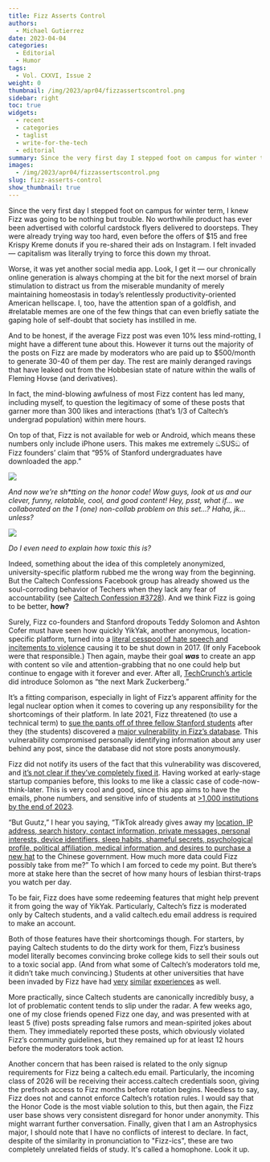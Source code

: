 ```yaml
---
title: Fizz Asserts Control
authors:
  - Michael Gutierrez
date: 2023-04-04
categories:
  - Editorial
  - Humor
tags:
  - Vol. CXXVI, Issue 2
weight: 0
thumbnail: /img/2023/apr04/fizzassertscontrol.png
sidebar: right
toc: true
widgets:
  - recent
  - categories
  - taglist
  - write-for-the-tech
  - editorial
summary: Since the very first day I stepped foot on campus for winter term, I knew Fizz was going to be nothing but trouble. No worthwhile product has ever been advertised with colorful cardstock flyers delivered to doorsteps.
images:
  - /img/2023/apr04/fizzassertscontrol.png
slug: fizz-asserts-control
show_thumbnail: true
---
```


Since the very first day I stepped foot on campus for winter term, I knew Fizz was going to be nothing but trouble. No worthwhile product has ever been advertised with colorful cardstock flyers delivered to doorsteps. They were already trying way too hard, even before the offers of $15 and free Krispy Kreme donuts if you re-shared their ads on Instagram. I felt invaded — capitalism was literally trying to force this down my throat.

Worse, it was yet another social media app. Look, I get it — our chronically online generation is always chomping at the bit for the next morsel of brain stimulation to distract us from the miserable mundanity of merely maintaining homeostasis in today’s relentlessly productivity-oriented American hellscape. I, too, have the attention span of a goldfish, and #relatable memes are one of the few things that can even briefly satiate the gaping hole of self-doubt that society has instilled in me.

And to be honest, if the average Fizz post was even 10% less mind-rotting, I might have a different tune about this. However it turns out the majority of the posts on Fizz are made by moderators who are paid up to $500/month to generate 30-40 of them per day. The rest are mainly deranged ravings that have leaked out from the Hobbesian state of nature within the walls of Fleming Hovse (and derivatives). 

In fact, the mind-blowing awfulness of most Fizz content has led many, including myself, to question the legitimacy of some of these posts that garner more than 300 likes and interactions (that’s 1/3 of Caltech’s undergrad population) within mere hours. 

On top of that, Fizz is not available for web or Android, which means these numbers only include iPhone users. This makes me extremely ඞSUSඞ of Fizz founders’ claim that “95% of Stanford undergraduates have downloaded the app.”

![](/img/2023/apr04/fizz_1.png)

_And now we’re sh*tting on the honor code! Wow guys, look at us and our clever, funny, relatable, cool, and good content! Hey, psst, what if… we collaborated on the 1 (one) non-collab problem on this set…? Haha, jk… unless?_

![](/img/2023/apr04/fizz_2.png)

_Do I even need to explain how toxic this is?_

Indeed, something about the idea of this completely anonymized, university-specific platform rubbed me the wrong way from the beginning. But the Caltech Confessions Facebook group has already showed us the soul-corroding behavior of Techers when they lack any fear of accountability (see [Caltech Confession #3728](https://www.facebook.com/caltechconfessions/posts/pfbid0UrLoRAuSGkP5sq1sZ6jG9Nz7XtszAXNmvfcuA7ki5JpDJ2vD2fTmoYpzMaburB24l)). And we think Fizz is going to be better, ****how?**** 

Surely, Fizz co-founders and Stanford dropouts Teddy Solomon and Ashton Cofer must have seen how quickly YikYak, another anonymous, location-specific platform, turned into a [literal cesspool of hate speech and incitements to violence](https://www.insidehook.com/article/internet/yikyak-returns-plan-moderate-cyberbullying) causing it to be shut down in 2017. (If only Facebook were that responsible.) Then again, maybe their goal ***was*** to create an app with content so vile and attention-grabbing that no one could help but continue to engage with it forever and ever. After all, [TechCrunch’s article](https://techcrunch.com/2022/10/04/fizz-app-college-stanford-social/) did introduce Solomon as “the next Mark Zuckerberg.” 

It’s a fitting comparison, especially in light of Fizz’s apparent affinity for the legal nuclear option when it comes to covering up any responsibility for the shortcomings of their platform. In late 2021, Fizz threatened (to use a technical term) to [sue the pants off of three fellow Stanford students](https://stanforddaily.com/wp-content/uploads/2022/11/Buzz_Letter_Vulnerability_Disclosure_Redacted.pdf) after they (the students) discovered a [major vulnerability in Fizz’s database](https://saligrama.io/blog/post/firebase-insecure-by-default). This vulnerability compromised personally identifying information about any user behind any post, since the database did not store posts anonymously.

Fizz did not notify its users of the fact that this vulnerability was discovered, and [it’s not clear if they’ve completely fixed it](https://stanforddaily.com/2022/11/01/opinion-fizz-previously-compromised-its-users-privacy-it-may-do-so-again/). Having worked at early-stage startup companies before, this looks to me like a classic case of code-now-think-later. This is very cool and good, since this app aims to have the emails, phone numbers, and sensitive info of students at [>1,000 institutions by the end of 2023](https://techcrunch.com/2022/10/04/fizz-app-college-stanford-social/).

“But Guutz,” I hear you saying, “TikTok already gives away my [location, IP address, search history, contact information, private messages, personal interests, device identifiers, sleep habits, shameful secrets, psychological profile, political affiliation, medical information, and desires to purchase a new hat](https://www.cnbc.com/2022/02/08/tiktok-shares-your-data-more-than-any-other-social-media-app-study.html) to the Chinese government. How much more data could Fizz possibly take from me?” To which I am forced to cede my point. But there’s more at stake here than the secret of how many hours of lesbian thirst-traps you watch per day. 

To be fair, Fizz does have some redeeming features that might help prevent it from going the way of YikYak. Particularly, Caltech’s fizz is moderated only by Caltech students, and a valid caltech.edu email address is required to make an account.

Both of those features have their shortcomings though. For starters, by paying Caltech students to do the dirty work for them, Fizz’s business model literally becomes convincing broke college kids to sell their souls out to a toxic social app. (And from what some of Caltech’s moderators told me, it didn’t take much convincing.) Students at other universities that have been invaded by Fizz have had [very](https://amherststudent.com/article/fizz-captures-attention-draws-criticism/) [similar](https://www.theolafmessenger.com/2023/fizz-olafs-new-social-network/) [experiences](https://www.bradleyscout.com/news/is-yik-yak-going-to-fizz-le-out/) as well.

More practically, since Caltech students are canonically incredibly busy, a lot of problematic content tends to slip under the radar. A few weeks ago, one of my close friends opened Fizz one day, and was presented with at least 5 (five) posts spreading false rumors and mean-spirited jokes about them. They immediately reported these posts, which obviously violated Fizz’s community guidelines, but they remained up for at least 12 hours before the moderators took action.

Another concern that has been raised is related to the only signup requirements for Fizz being a caltech.edu email. Particularly, the incoming class of 2026 will be receiving their access.caltech credentials soon, giving the prefrosh access to Fizz months before rotation begins. Needless to say, Fizz does not and cannot enforce Caltech’s rotation rules. I would say that the Honor Code is the most viable solution to this, but then again, the Fizz user base shows very consistent disregard for honor under anonymity. This might warrant further conversation.
Finally, given that I am an Astrophysics major, I should note that I have no conflicts of interest to declare. In fact, despite of the similarity in pronunciation to "Fizz-ics", these are two completely unrelated fields of study. It's called a homophone. Look it up.